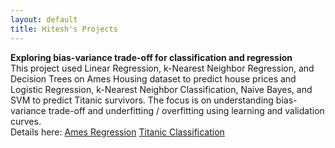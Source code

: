 ```yaml
---
layout: default
title: Hitesh's Projects
---
```


<!-- Global site tag (gtag.js) - Google Analytics -->
<script async src="https://www.googletagmanager.com/gtag/js?id=UA-167411237-1"></script>
<script>
  window.dataLayer = window.dataLayer || [];
  function gtag(){dataLayer.push(arguments);}
  gtag('js', new Date());

  gtag('config', 'UA-167411237-1');
</script>


**Exploring bias-variance trade-off for classification and regression**  
This project used Linear Regression, k-Nearest Neighbor Regression, and Decision Trees on Ames Housing dataset to predict house prices and Logistic Regression, k-Nearest Neighbor Classification, Naive Bayes, and SVM to predict Titanic survivors. The focus is on understanding bias-variance trade-off and underfitting / overfitting using learning and validation curves.   
Details here:
<a href="https://github.com/sabnanih/ames-housing-regression/blob/master/Ames.ipynb" target="_blank" rel="nofollow">Ames Regression</a>
<a href="https://github.com/sabnanih/titanic-survivor-classification/blob/master/Titanic.ipynb" target="_blank" rel="nofollow">Titanic Classification</a>  

